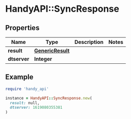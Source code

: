# HandyAPI::SyncResponse

## Properties

| Name | Type | Description | Notes |
| ---- | ---- | ----------- | ----- |
| **result** | [**GenericResult**](GenericResult.md) |  |  |
| **dtserver** | **Integer** |  |  |

## Example

```ruby
require 'handy_api'

instance = HandyAPI::SyncResponse.new(
  result: null,
  dtserver: 1619080355381
)
```

